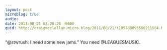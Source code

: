 ```yaml
---
layout: post
microblog: true
audio: 
date: 2011-08-21 08:20:20 -0600
guid: http://craigmcclellan.micro.blog/2011/08/21/t105283095590211584.html
---
```

“@stwrush: I need some new jams.” You need @LEAGUESMUSIC.

